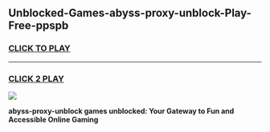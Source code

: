 
## Unblocked-Games-abyss-proxy-unblock-Play-Free-ppspb
<h3>
<a href="https://premium76.site?title=abyss-proxy-unblock&ref=20M">CLICK TO PLAY</a></h3>
<hr>

<h3>
<a href="https://premium76.site?title=abyss-proxy-unblock&ref=20M">CLICK 2 PLAY</a>
  
</h3>

<a href="https://premium76.site?title=abyss-proxy-unblock&ref=19M"><img src="https://clearcache.store/games.png"></a>


**abyss-proxy-unblock games unblocked: Your Gateway to Fun and Accessible Online Gaming**
